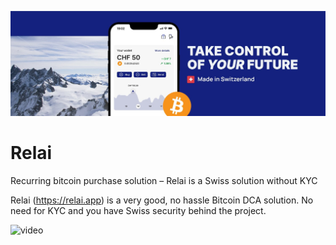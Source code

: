 ![cover](assets/cover.jpeg)

# Relai

Recurring bitcoin purchase solution – Relai is a Swiss solution without KYC

Relai (https://relai.app) is a very good, no hassle Bitcoin DCA solution. No need for KYC and you have Swiss security behind the project.

![video](https://www.youtube.com/watch?v=ub-gb7kFRkM)
